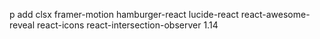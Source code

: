 p add clsx framer-motion hamburger-react lucide-react react-awesome-reveal react-icons react-intersection-observer
1.14
